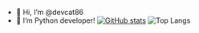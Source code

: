 - 👋 Hi, I’m @devcat86
- 👀 I’m Python developer!
[![GitHub stats](https://github-readme-stats.vercel.app/api?username=devcat86)](https://github.com/anuraghazra/github-readme-stats)
![Top Langs](https://github-readme-stats.vercel.app/api/top-langs/?username=devcat86&layout=compact)